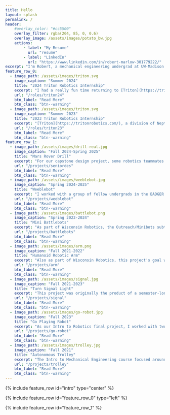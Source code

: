 ```yaml
---
title: Hello
layout: splash
permalink: /
header:
    #overlay_color: "#cc5500"
    overlay_filter: rgba(204, 85, 0, 0.6)
    overlay_image: /assets/images/potato_bw.jpg
    actions:
        - label: "My Resume"
          url: "resume"
        - label: "LinkedIn"
          url: "https://www.linkedin.com/in/robert-marlow-301779222/"
excerpt: "I'm Robert, a mechanical engineering undergrad at UW-Madison. I'm interested in all sorts of robotics, wearable devices, controls, and origami. These are some of my past experiences and projects."
feature_row_0:
  - image_path: /assets/images/triton.svg
    image_caption: "Summer 2024"
    title: "2024 Triton Robotics Internship"
    excerpt: "I had a really fun time returning to [Triton](https://tritonrobotics.com/) in the summer of 2024 as an intern. I rejoined the endoscopy team to do a bunch of device durability testing, improve and expand testing capabilities, support manufacturing and documentation efforts, and also wrote a tool for analyzing roslogs of robot telemetry."
    url: "/roles/triton24"
    btn_label: "Read More"
    btn_class: "btn--warning"
  - image_path: /assets/images/triton.svg
    image_caption: "Summer 2023"
    title: "2023 Triton Robotics Internship"
    excerpt: "[Triton](https://tritonrobotics.com/), a division of Neptune Medical, is working to make a robotically-controlled endoscope using Neptune's really cool [rigidizing technology](https://gipathfinder.com/technology/). I was lucky enough to work there over the summer of 2023, where I helped design and implement tests and equipment for use with flexible composite medical catheters."
    url: "/roles/triton23"
    btn_label: "Read More"
    btn_class: "btn--warning"
feature_row_1:
  - image_path: /assets/images/drill-real.jpg
    image_caption: "Fall 2024-Spring 2025"
    title: "Mars Rover Drill"
    excerpt: "For our capstone design project, some robotics teammates and I have been designing the soil extraction and testing capabilities for a competitive mock-Mars rover."
    url: "/projects/seniordes"
    btn_label: "Read More"
    btn_class: "btn--warning"
  - image_path: /assets/images/weeblebot.jpg
    image_caption: "Spring 2024-2025"
    title: "Weeblebot"
    excerpt: "I worked with a group of fellow undergrads in the BADGER Lab on the ongoing weeblebot project, a two-wheeled robot that balances passively from its unique drivetrain geometry."
    url: "/projects/weeblebot"
    btn_label: "Read More"
    btn_class: "btn--warning"
  - image_path: /assets/images/battlebot.png
    image_caption: "Spring 2023-2024"
    title: "Mini Battlebots"
    excerpt: "As part of Wisconsin Robotics, the Outreach/Minibots subteam is working to make a set of child-safe nonlethal battlebots that engage in “sparring” by whacking each other with plastic squeaky hammers."
    url: "/projects/battlebots"
    btn_label: "Read More"
    btn_class: "btn--warning"
  - image_path: /assets/images/arm.png
    image_caption: "Fall 2021-2022"
    title: "Humanoid Robotic Arm"
    excerpt: "Also as part of Wisconsin Robotics, this project's goal was mostly to move around, interact with people or objects, and look cool."
    url: "/projects/arm"
    btn_label: "Read More"
    btn_class: "btn--warning"
  - image_path: /assets/images/signal.jpg
    image_caption: "Fall 2021-2023"
    title: "Turn Signal Light"
    excerpt: "This project was originally the product of a semester-long design prompt to make something interesting using a microcontroller. It consists of some LEDs stuck to my hand that I can light up in different patterns to signal turns when bicycling at night."
    url: "/projects/signal"
    btn_label: "Read More"
    btn_class: "btn--warning"
  - image_path: /assets/images/go-robot.jpg
    image_caption: "Fall 2023"
    title: "Go Playing Robot"
    excerpt: "As our Intro to Robotics final project, I worked with two classmates to build attachments and write control code allowing an off-the-shelf robotic arm to play the board game Go."
    url: "/projects/go-robot"
    btn_label: "Read More"
    btn_class: "btn--warning"
  - image_path: /assets/images/trolley.jpg
    image_caption: "Fall 2021"
    title: "Autonomous Trolley"
    excerpt: "The Intro to Mechanical Engineering course focused around building an obstacle-avoiding trolley using an Arduino and custom gearbox, and custom lightweight chassis."
    url: "/projects/trolley"
    btn_label: "Read More"
    btn_class: "btn--warning"
---
```


{% include feature_row id="intro" type="center" %}

{% include feature_row id="feature_row_0" type="left" %}

{% include feature_row id="feature_row_1" %}
